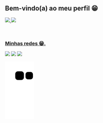 ## Bem-vindo(a) ao meu perfil  😁 ##

 <div>
  <a href="https://github.com/MWismeck">
  <img height="180em" src="https://github-readme-stats.vercel.app/api?username=MWismeck&show_icons=true&theme=tokyonight&include_all_commits=true&count_private=true"/>
  <img height="180em" src="https://github-readme-stats.vercel.app/api/top-langs/?username=MWismeck&layout=compact&langs_count=6&theme=tokyonight"/>
</div>
<div style="display: inline_block"><br>

          
</div>
 
 <br>
 
  ### Minhas redes  😁.
 
<div> 
  
  <a href="https://instagram.com/MWismecke" target="_blank"><img src="https://img.shields.io/badge/-Instagram-%23E4405F?style=for-the-badge&logo=instagram&logoColor=white" target="_blank"></a> 
  <a href = "mailto:wismeck12@gmail.com"><img src="https://img.shields.io/badge/-Gmail-%23333?style=for-the-badge&logo=gmail&logoColor=white" target="_blank"></a>
  <a href="https://www.linkedin.com/in/" target="_blank"><img src="https://img.shields.io/badge/-LinkedIn-%230077B5?style=for-the-badge&logo=linkedin&logoColor=white" target="_blank"></a> 
 
  ![Snake animation](https://github.com/MWismeck/MWismeck/blob/output/github-contribution-grid-snake.svg)

</div>
